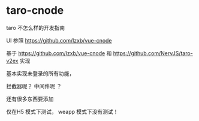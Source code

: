 # taro-cnode

taro 不怎么样的开发指南

UI 参照 https://github.com/lzxb/vue-cnode


基于 https://github.com/lzxb/vue-cnode 和 https://github.com/NervJS/taro-v2ex 实现



基本实现未登录的所有功能，

拦截器呢？ 中间件呢 ？


还有很多东西要添加 



仅在H5 模式下测试， weapp 模式下没有测试！





